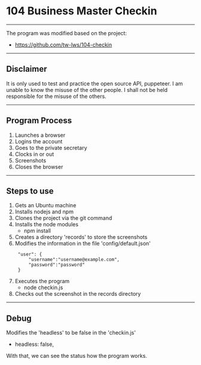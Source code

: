 # 104 Business Master Checkin
-----------
The program was modified based on the project:
- https://github.com/tw-lws/104-checkin

-----------
## Disclaimer
It is only used to test and practice the open source API, puppeteer.
I am unable to know the misuse of the other people.
I shall not be held responsible for the misuse of the others.

-----------
## Program Process
1. Launches a browser
2. Logins the account
3. Goes to the private secretary
4. Clocks in or out
6. Screenshots
7. Closes the browser

------
## Steps to use
1. Gets an Ubuntu machine
2. Installs nodejs and npm
3. Clones the project via the git command
4. Installs the node modules
   - npm install
5. Creates a directory 'records' to store the screenshots
6. Modifies the information in the file 'config/default.json'
   ```
    "user": {
        "username":"username@example.com",
        "password":"password"
    }
   ```
6. Executes the program
   - node checkin.js
7. Checks out the screenshot in the records directory

-----------
## Debug
Modifies the 'headless' to be false in the 'checkin.js'
- headless: false,

With that, we can see the status how the program works.
